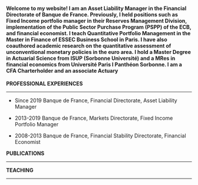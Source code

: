 #### Welcome to my website! I am an Asset Liability Manager in the Financial Directorate of Banque de France. Previously, I held positions such as Fixed Income portfolio manager in their Reserves Management Division, implementation of the Public Sector Purchase Program (PSPP) of the ECB, and financial economist. I teach Quantitative Portfolio Management in the Master in Finance of ESSEC Business School in Paris. I have also coauthored academic research on the quantitative assessment of unconventional monetary policies in the euro area. I hold a Master Degree in Actuarial Science from ISUP (Sorbonne Université) and a MRes in financial economics from Université Paris I Panthéon Sorbonne. I am a CFA Charterholder and an associate Actuary


**PROFESSIONAL EXPERIENCES**
___

- Since 2019   Banque de France, Financial Directorate, Asset Liability Manager
* 2013-2019    Banque de France, Markets Directorate, Fixed Income Portfolio Manager
+ 2008-2013    Banque de France, Financial Stability Directorate, Financial Economist

**PUBLICATIONS**

---


**TEACHING**

***
